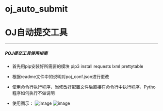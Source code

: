 # oj_auto_submit

# OJ自动提交工具

--------------------------------

##### POJ提交工具使用指南

- 首先用pip安装好所需要的模块 pip3 install requests lxml prettytable
- 根据readme文件中的说明对poj_conf.json进行更改

- 使用命令行执行程序，当修改好配置文件后直接在命令行中执行程序，Pytho程序如何执行不做说明

- 使用图示：
![image](https://github.com/LiuYinCarl/oj_auto_submit/row/master/images/poj1.png)
![image](https://github.com/LiuYinCarl/oj_auto_submit/row/master/images/poj2.png)
